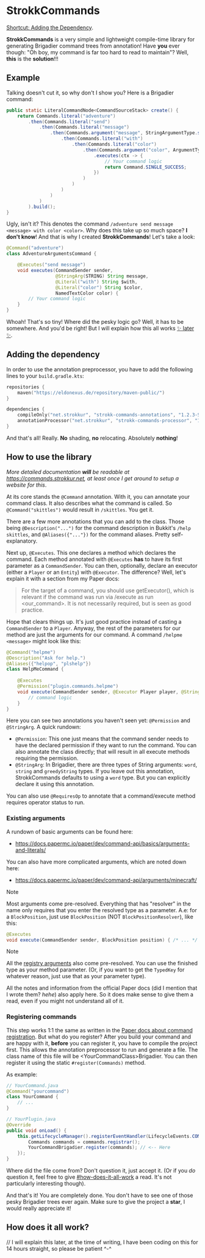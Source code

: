 # StrokkCommands
[Shortcut: Adding the Dependency](#adding-the-dependency).

**StrokkCommands** is a very simple and lightweight compile-time library for generating Brigadier command trees
from annotation! Have **you** ever though: "Oh boy, my command is far too hard to read to maintain"? Well,
**this** is the **solution**!!!

## Example
Talking doesn't cut it, so why don't I show you? Here is a Brigadier command:
```java
public static LiteralCommandNode<CommandSourceStack> create() {
    return Commands.literal("adventure")
        .then(Commands.literal("send")
            .then(Commands.literal("message")
                .then(Commands.argument("message", StringArgumentType.string())
                    .then(Commands.literal("with")
                        .then(Commands.literal("color")
                            .then(Commands.argument("color", ArgumentTypes.namedColor())
                                .executes(ctx -> {
                                    // Your command logic
                                    return Command.SINGLE_SUCCESS;
                                })
                            )
                        )
                    )
                )
            )
        ).build();
}
```

Ugly, isn't it? This denotes the command `/adventure send message <message> with color <color>`. Why does this
take up so much space? **I don't know**! And that is why I created **StrokkCommands**! Let's take a look:

```java
@Command("adventure")
class AdventureArgumentsCommand {

    @Executes("send message")
    void executes(CommandSender sender,
                  @StringArg(STRING) String message,
                  @Literal("with") String $with,
                  @Literal("color") String $color,
                  NamedTextColor color) {
        // Your command logic
    }
}
```

Whoah! That's so tiny! Where did the pesky logic go? Well, it has to be somewhere. And you'd be right! But I will
explain how this all works [✨ later ✨](#how-does-it-all-work).


## Adding the dependency
In order to use the annotation preprocessor, you have to add the following lines to your `build.gradle.kts`:
```kts
repositories {
    maven("https://eldonexus.de/repository/maven-public/")
}

dependencies {
    compileOnly("net.strokkur", "strokk-commands-annotations", "1.2.3-SNAPSHOT")
    annotationProcessor("net.strokkur", "strokk-commands-processor", "1.2.3-SNAPSHOT")
}
```

And that's all! Really. **No** shading, **no** relocating. Absolutely **nothing**!

## How to use the library
*More detailed documentation __will__ be readable at https://commands.strokkur.net, at least once I get around to setup a website for this*.

At its core stands the `@Command` annotation. With it, you can annotate your command class. It also describes what the
command is called. So `@Command("skittles")` would result in `/skittles`. You get it.

There are a few more annotations that you can add to the class. Those being `@Description("...")` for the command
description in Bukkit's `/help skittles`, and `@Aliases({"..."})` for the command aliases. Pretty self-explanatory.

Next up, `@Executes`. This one declares a method which declares the command. Each method annotated with `@Executes` **has**
to have its first parameter as a `CommandSender`. You can then, optionally, declare an executor (either a `Player`
or an `Entity`) with `@Executor`. The difference? Well, let's explain it with a section from my Paper docs:

> For the target of a command, you should use getExecutor(), which is relevant if the command was run via
> /execute as <entity> run <our_command>. It is not necessarily required, but is seen as good practice.

Hope that clears things up.
It's just good practice instead of casting a `CommandSender` to a `Player`.
Anyway, the rest of the parameters for our method are just the arguments for our command.
A command
`/helpme <message>` might look like this:
```java
@Command("helpme")
@Description("Ask for help.")
@Aliases({"helpop", "plshelp"})
class HelpMeCommand {
    
    @Executes
    @Permission("plugin.commands.helpme")
    void execute(CommandSender sender, @Executor Player player, @StringArg(StringArgType.GREEDY) String message) {
        // command logic
    }
}
```

Here you can see two annotations you haven't seen yet: `@Permission` and `@StringArg`.
A quick rundown:
- `@Permission`: This one just means that the command sender needs to have the declared permission if they want to run the command.
  You can also annotate the class directly; that will result in all execute methods requiring the permission.
- `@StringArg`: In Brigadier, there are three types of String arguments: `word`, `string` and `greedyString` types. If you
  leave out this annotation, StrokkCommands defaults to using a `word` type. But you can explicitly declare it using this
  annotation.

You can also use `@RequiresOp` to annotate that a command/execute method requires operator status to run.

### Existing arguments
A rundown of basic arguments can be found here:
- https://docs.papermc.io/paper/dev/command-api/basics/arguments-and-literals/

You can also have more complicated arguments, which are noted down here:
- https://docs.papermc.io/paper/dev/command-api/arguments/minecraft/

> [!NOTE]
> Most arguments come pre-resolved.
> Everything that has "resolver" in the name only requires that you enter the resolved type as a parameter.
> A.e: for a `BlockPosition`, just use `BlockPosition` (NOT `BlockPositionResolver`),
> like this:
> ```java
> @Executes
> void execute(CommandSender sender, BlockPosition position) { /* ... */ }
> ```

> [!NOTE]
> All the [registry arguments](https://docs.papermc.io/paper/dev/command-api/arguments/registry/) also come pre-resolved.
> You can use the finished type as your method parameter. (Or, if you want to get the `TypedKey` for whatever reason,
> just use that as your parameter type).

All the notes and information from the official Paper docs (did I mention that I wrote them? *hehe*) also apply
here. So it does make sense to give them a read, even if you might not understand all of it.

### Registering commands
This step works 1:1 the same as written in the [Paper docs about command registration](https://docs.papermc.io/paper/dev/command-api/basics/registration/).
But what do you register? After you build your command and are happy with it, **before** you can register it, you
have to compile the project first. This allows the annotation preprocessor to run and generate a file.
The class name of this file will be &lt;YourCommandClass&gt;Brigadier. You can then register it
using the static `#register(Commands)` method.

As example:
```java
// YourCommand.java
@Command("yourcommand")
class YourCommand {
    // ...
}

// YourPlugin.java
@Override
public void onLoad() {
    this.getLifecycleManager().registerEventHandler(LifecycleEvents.COMMANDS, commands -> {
        Commands commands = commands.registrar();
        YourCommandBrigadier.register(commands); // <-- Here
    });
}
```

Where did the file come from? Don't question it, just accept it. (Or if you *do* question it, feel free to give
[#how-does-it-all-work](#how-does-it-all-work) a read. It's not particularly interesting though).

And that's it! You are completely done. You don't have to see one of those pesky Brigadier trees ever again.
Make sure to give the project a **star**, I would really appreciate it!

## How does it all work?
// I will explain this later, at the time of writing, I have been coding on this for 14 hours straight, so please be patient ^-^
